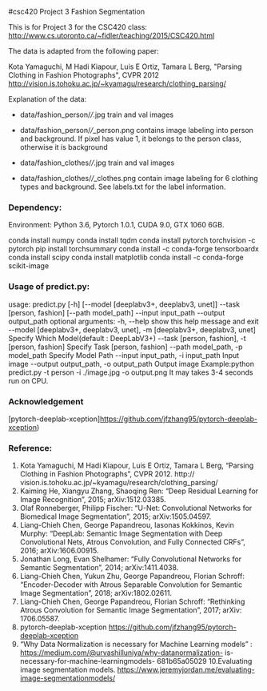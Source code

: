 #csc420 Project 3 Fashion Segmentation

This is for Project 3 for the CSC420 class: http://www.cs.utoronto.ca/~fidler/teaching/2015/CSC420.html

The data is adapted from the following paper:

Kota Yamaguchi, M Hadi Kiapour, Luis E Ortiz, Tamara L Berg, "Parsing Clothing in Fashion Photographs", CVPR 2012
http://vision.is.tohoku.ac.jp/~kyamagu/research/clothing_parsing/

Explanation of the data:

- data/fashion_person/*/*.jpg  train and val images
- data/fashion_person/*/*_person.png   contains image labeling into person and background. If pixel has value 1, it belongs to the person class, otherwise it is background

- data/fashion_clothes/*/*.jpg  train and val images
- data/fashion_clothes/*/*_clothes.png  contain image labeling for 6 clothing types and background. See labels.txt for the label information.


### Dependency:
Environment: Python 3.6, Pytorch 1.0.1, CUDA 9.0, GTX 1060 6GB.

conda install numpy
conda install tqdm
conda install pytorch torchvision -c pytorch
pip install torchsummary
conda install -c conda-forge tensorboardx
conda install scipy
conda install matplotlib
conda install -c conda-forge scikit-image

### Usage of predict.py:
usage: predict.py [-h] [--model [deeplabv3+, deeplabv3, unet]] --task
[person, fashion] [--path model_path]
--input input_path --output output_path
optional arguments:
-h, --help show this help message and exit
--model [deeplabv3+, deeplabv3, unet], -m [deeplabv3+, deeplabv3,
unet]
Specify Which Model(default : DeepLabV3+)
--task [person, fashion], -t [person, fashion]
Specify Task [person, fashion]
--path model_path, -p model_path
Specify Model Path
--input input_path, -i input_path
Input image
--output output_path, -o output_path
Output image
Example:python predict.py -t person -i ./image.jpg -o output.png
It may takes 3-4 seconds run on CPU.

### Acknowledgement
[pytorch-deeplab-xception]https://github.com/jfzhang95/pytorch-deeplab-xception)


### Reference:
1. Kota Yamaguchi, M Hadi Kiapour, Luis E Ortiz, Tamara L Berg,
“Parsing Clothing in Fashion Photographs”, CVPR 2012. http://
vision.is.tohoku.ac.jp/~kyamagu/research/clothing_parsing/
2. Kaiming He, Xiangyu Zhang, Shaoqing Ren: “Deep Residual
Learning for Image Recognition”, 2015; arXiv:1512.03385.
3. Olaf Ronneberger, Philipp Fischer: “U-Net: Convolutional Networks
for Biomedical Image Segmentation”, 2015; arXiv:1505.04597.
4. Liang-Chieh Chen, George Papandreou, Iasonas Kokkinos, Kevin
Murphy: “DeepLab: Semantic Image Segmentation with Deep
Convolutional Nets, Atrous Convolution, and Fully Connected CRFs”,
2016; arXiv:1606.00915.
5. Jonathan Long, Evan Shelhamer: “Fully Convolutional Networks for
Semantic Segmentation”, 2014; arXiv:1411.4038.
6. Liang-Chieh Chen, Yukun Zhu, George Papandreou, Florian Schroff:
“Encoder-Decoder with Atrous Separable Convolution for Semantic
Image Segmentation”, 2018; arXiv:1802.02611.
7. Liang-Chieh Chen, George Papandreou, Florian Schroff: “Rethinking
Atrous Convolution for Semantic Image Segmentation”, 2017; arXiv:
1706.05587.
8. pytorch-deeplab-xception
https://github.com/jfzhang95/pytorch-deeplab-xception
9. “Why Data Normalization is necessary for Machine Learning
models” : https://medium.com/@urvashilluniya/why-datanormalization-
is-necessary-for-machine-learningmodels-
681b65a05029
10.Evaluating image segmentation models.
https://www.jeremyjordan.me/evaluating-image-segmentationmodels/


